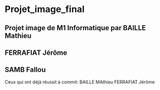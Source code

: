 # Projet_image_final
Projet image de M1 Informatique 
par 
BAILLE Mathieu
-------
FERRAFIAT Jérôme
-------
SAMB Fallou
-------
Ceux qui ont déjà réussit à commit:
BAILLE MAthieu
FERRAFIAT Jérôme
